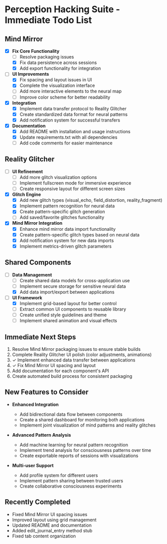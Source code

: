 # Perception Hacking Suite - Immediate Todo List

## Mind Mirror

- [x] **Fix Core Functionality**
  - [ ] Resolve packaging issues
  - [x] Fix data persistence across sessions
  - [x] Add export functionality for integration

- [ ] **UI Improvements**
  - [x] Fix spacing and layout issues in UI
  - [x] Complete the visualization interface
  - [ ] Add more interactive elements to the neural map
  - [ ] Improve color scheme for better readability

- [x] **Integration**
  - [x] Implement data transfer protocol to Reality Glitcher
  - [x] Create standardized data format for neural patterns
  - [x] Add notification system for successful transfers

- [x] **Documentation**
  - [x] Add README with installation and usage instructions
  - [x] Update requirements.txt with all dependencies
  - [ ] Add code comments for easier maintenance

## Reality Glitcher

- [ ] **UI Refinement**
  - [ ] Add more glitch visualization options
  - [ ] Implement fullscreen mode for immersive experience
  - [ ] Create responsive layout for different screen sizes

- [x] **Glitch Engine**
  - [x] Add new glitch types (visual_echo, field_distortion, reality_fragment)
  - [x] Implement pattern recognition for neural data
  - [x] Create pattern-specific glitch generation
  - [ ] Add saved/favorite glitches functionality

- [x] **Mind Mirror Integration**
  - [x] Enhance mind mirror data import functionality
  - [x] Create pattern-specific glitch types based on neural data
  - [x] Add notification system for new data imports
  - [x] Implement metrics-driven glitch parameters

## Shared Components

- [ ] **Data Management**
  - [ ] Create shared data models for cross-application use
  - [ ] Implement secure storage for sensitive neural data
  - [x] Add data import/export between applications

- [ ] **UI Framework**
  - [x] Implement grid-based layout for better control
  - [ ] Extract common UI components to reusable library
  - [ ] Create unified style guidelines and theme
  - [ ] Implement shared animation and visual effects

## Immediate Next Steps

1. Resolve Mind Mirror packaging issues to ensure stable builds
2. Complete Reality Glitcher UI polish (color adjustments, animations)
3. ✓ Implement enhanced data transfer between applications
4. ✓ Fix Mind Mirror UI spacing and layout
5. Add documentation for each component's API
6. Create automated build process for consistent packaging

## New Features to Consider

- **Enhanced Integration**
  - Add bidirectional data flow between components
  - Create a shared dashboard for monitoring both applications
  - Implement joint visualization of mind patterns and reality glitches

- **Advanced Pattern Analysis**
  - Add machine learning for neural pattern recognition
  - Implement trend analysis for consciousness patterns over time
  - Create exportable reports of sessions with visualizations

- **Multi-user Support**
  - Add profile system for different users
  - Implement pattern sharing between trusted users
  - Create collaborative consciousness experiments

## Recently Completed
- Fixed Mind Mirror UI spacing issues
- Improved layout using grid management
- Updated README and documentation
- Added edit_journal_entry method stub
- Fixed tab content organization 